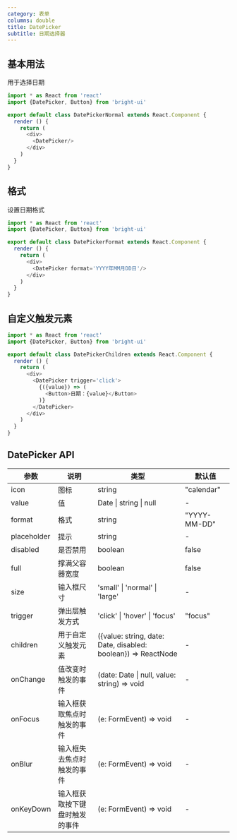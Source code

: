 ```yaml
---
category: 表单
columns: double
title: DatePicker
subtitle: 日期选择器
---
```


## 基本用法

用于选择日期

```js
import * as React from 'react'
import {DatePicker, Button} from 'bright-ui'

export default class DatePickerNormal extends React.Component {
  render () {
    return (
      <div>
        <DatePicker/>
      </div>
    )
  }
}
```

## 格式

设置日期格式

```js
import * as React from 'react'
import {DatePicker, Button} from 'bright-ui'

export default class DatePickerFormat extends React.Component {
  render () {
    return (
      <div>
        <DatePicker format='YYYY年MM月DD日'/>
      </div>
    )
  }
}
```

## 自定义触发元素

```js
import * as React from 'react'
import {DatePicker, Button} from 'bright-ui'

export default class DatePickerChildren extends React.Component {
  render () {
    return (
      <div>
        <DatePicker trigger='click'>
          {({value}) => (
            <Button>日期：{value}</Button>
          )}
        </DatePicker>
      </div>
    )
  }
}
```

## DatePicker API

| 参数 | 说明 | 类型 | 默认值 |
|---|---|---|---|
| icon | 图标 | string | "calendar" |
| value | 值 | Date \| string \| null | - |
| format | 格式 | string | "YYYY-MM-DD" |
| placeholder | 提示 | string | - |
| disabled | 是否禁用 | boolean | false |
| full | 撑满父容器宽度 | boolean | false |
| size | 输入框尺寸 | 'small' \| 'normal' \| 'large' | - |
| trigger | 弹出层触发方式 | 'click' \| 'hover' \| 'focus' | "focus" |
| children | 用于自定义触发元素 | ({value: string, date: Date, disabled: boolean}) => ReactNode | - |
| onChange | 值改变时触发的事件 | (date: Date \| null, value: string) => void | - |
| onFocus | 输入框获取焦点时触发的事件 | (e: FormEvent) => void | - |
| onBlur | 输入框失去焦点时触发的事件 | (e: FormEvent) => void | - |
| onKeyDown | 输入框获取按下键盘时触发的事件 | (e: FormEvent) => void | - |
